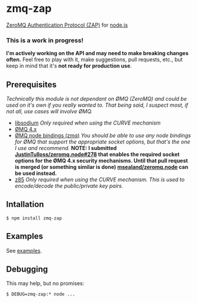 # zmq-zap

[ZeroMQ Authentication Protocol (ZAP)](http://rfc.zeromq.org/spec:27) for [node.js](http://nodejs.org)

### This is a work in progress!  
**I'm actively working on the API and may need to make breaking changes often.**
Feel free to play with it, make suggestions, pull requests, etc., but keep in mind that it's **not ready for production use**.

## Prerequisites

_Technically this module is not dependant on ØMQ (ZeroMQ) and could be used on it's own if you really wanted to.  That being said, I suspect most, if not all, use cases will involve ØMQ._

- [libsodium](https://github.com/jedisct1/libsodium) _Only required when using the CURVE mechanism_
- [ØMQ 4.x](http://zeromq.org/intro:get-the-software)
- [ØMQ node bindings (zmq)](https://github.com/JustinTulloss/zeromq.node) _You should be able to use any node bindings for ØMQ that support the appropriate socket options, but that's the one I use and recommend._
**NOTE: I submitted [JustinTulloss/zeromq.node#278](https://github.com/JustinTulloss/zeromq.node/pull/278) that enables the required socket options for the ØMQ 4.x security mechanisms. Until that pull request is merged (or something similar is done) [msealand/zeromq.node](https://github.com/msealand/zeromq.node) can be used instead.**
- [z85](https://github.com/msealand/z85.node) _Only required when using the CURVE mechanism. This is used to encode/decode the public/private key pairs._

## Intallation

	$ npm install zmq-zap
	
## Examples

See [examples](examples/).

## Debugging

This may help, but no promises:

	$ DEBUG=zmq-zap:* node ...
